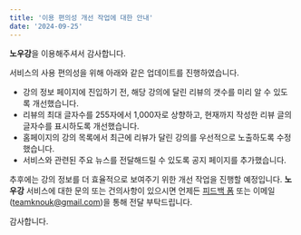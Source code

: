 ```yaml
---
title: '이용 편의성 개선 작업에 대한 안내'
date: '2024-09-25'
---
```


**노우강**을 이용해주셔서 감사합니다.

서비스의 사용 편의성을 위해 아래와 같은 업데이트를 진행하였습니다.

- 강의 정보 페이지에 진입하기 전, 해당 강의에 달린 리뷰의 갯수를 미리 알 수 있도록 개선했습니다.
- 리뷰의 최대 글자수를 255자에서 1,000자로 상향하고, 현재까지 작성한 리뷰 글의 글자수를 표시하도록 개선했습니다.
- 홈페이지의 강의 목록에서 최근에 리뷰가 달린 강의를 우선적으로 노출하도록 수정했습니다.
- 서비스와 관련된 주요 뉴스를 전달해드릴 수 있도록 공지 페이지를 추가했습니다.

추후에는 강의 정보를 더 효율적으로 보여주기 위한 개선 작업을 진행할 예정입니다. **노우강** 서비스에 대한 문의 또는 건의사항이 있으시면 언제든 [피드백 폼](https://docs.google.com/forms/d/144d0xNG5qS7E5LqVZA4shQzoXDSfrbBasvGOXPHOA8Q/viewform?edit_requested=true&fbzx=7935022246590281477) 또는 이메일(<teamknouk@gmail.com>)을 통해 전달 부탁드립니다.

감사합니다.